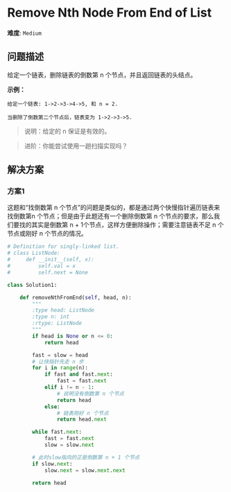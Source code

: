 # Remove Nth Node From End of List

**难度**: `Medium`


## 问题描述

给定一个链表，删除链表的倒数第 n 个节点，并且返回链表的头结点。

**示例：**

    给定一个链表: 1->2->3->4->5, 和 n = 2.

    当删除了倒数第二个节点后，链表变为 1->2->3->5.

> 说明：给定的 n 保证是有效的。

> 进阶：你能尝试使用一趟扫描实现吗？


## 解决方案

### 方案1

这题和“找倒数第 n 个节点”的问题是类似的，都是通过两个快慢指针遍历链表来找倒数第n
个节点；但是由于此题还有一个删除倒数第 n 个节点的要求，那么我们要找的其实是倒数第
n + 1个节点，这样方便删除操作；需要注意链表不足 n 个节点或刚好 n 个节点的情况。

```python
# Definition for singly-linked list.
# class ListNode:
#     def __init__(self, x):
#         self.val = x
#         self.next = None

class Solution1:

    def removeNthFromEnd(self, head, n):
        """
        :type head: ListNode
        :type n: int
        :rtype: ListNode
        """
        if head is None or n <= 0:
            return head

        fast = slow = head
        # 让快指针先走 n 步
        for i in range(n):
            if fast and fast.next:
                fast = fast.next
            elif i != n - 1:
                # 说明没有倒数第 n 个节点
                return head
            else:
                # 链表刚好 n 个节点
                return head.next

        while fast.next:
            fast = fast.next
            slow = slow.next

        # 此时slow指向的正是倒数第 n + 1 个节点
        if slow.next:
            slow.next = slow.next.next

        return head
```
